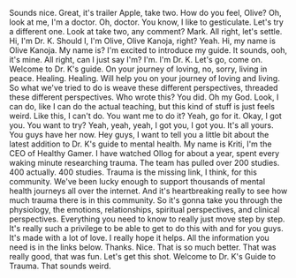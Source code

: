  Sounds nice. Great, it's trailer Apple, take two. How do you feel, Olive? Oh, look at me, I'm a doctor. Oh, doctor. You know, I like to gesticulate. Let's try a different one. Look at take two, any comment? Mark. All right, let's settle. Hi, I'm Dr. K. Should I, I'm Olive, Olive Kanoja, right? Yeah. Hi, my name is Olive Kanoja. My name is? I'm excited to introduce my guide. It sounds, ooh, it's mine. All right, can I just say I'm? I'm. I'm Dr. K. Let's go, come on. Welcome to Dr. K's guide. On your journey of loving, no, sorry, living in peace. Healing. Healing. Will help you on your journey of loving and living. So what we've tried to do is weave these different perspectives, threaded these different perspectives. Who wrote this? You did. Oh my God. Look, I can do, like I can do the actual teaching, but this kind of stuff is just feels weird. Like this, I can't do. You want me to do it? Yeah, go for it. Okay, I got you. You want to try? Yeah, yeah, yeah, I got you, I got you. It's all yours. You guys have her now. Hey guys, I want to tell you a little bit about the latest addition to Dr. K's guide to mental health. My name is Kriti, I'm the CEO of Healthy Gamer. I have watched Ollog for about a year, spent every waking minute researching trauma. The team has pulled over 200 studies. 400 actually. 400 studies. Trauma is the missing link, I think, for this community. We've been lucky enough to support thousands of mental health journeys all over the internet. And it's heartbreaking really to see how much trauma there is in this community. So it's gonna take you through the physiology, the emotions, relationships, spiritual perspectives, and clinical perspectives. Everything you need to know to really just move step by step. It's really such a privilege to be able to get to do this with and for you guys. It's made with a lot of love. I really hope it helps. All the information you need is in the links below. Thanks. Nice. That is so much better. That was really good, that was fun. Let's get this shot. Welcome to Dr. K's Guide to Trauma. That sounds weird.